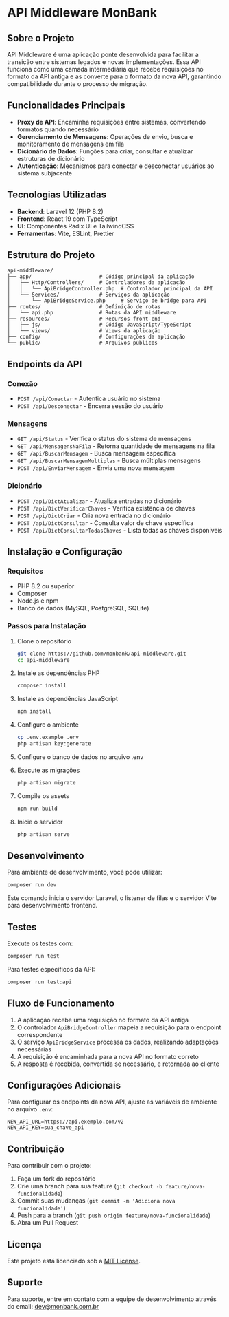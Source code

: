 # API Middleware MonBank

## Sobre o Projeto

API Middleware é uma aplicação ponte desenvolvida para facilitar a transição entre sistemas legados e novas implementações. Essa API funciona como uma camada intermediária que recebe requisições no formato da API antiga e as converte para o formato da nova API, garantindo compatibilidade durante o processo de migração.

## Funcionalidades Principais

- **Proxy de API**: Encaminha requisições entre sistemas, convertendo formatos quando necessário
- **Gerenciamento de Mensagens**: Operações de envio, busca e monitoramento de mensagens em fila
- **Dicionário de Dados**: Funções para criar, consultar e atualizar estruturas de dicionário
- **Autenticação**: Mecanismos para conectar e desconectar usuários ao sistema subjacente

## Tecnologias Utilizadas

- **Backend**: Laravel 12 (PHP 8.2)
- **Frontend**: React 19 com TypeScript
- **UI**: Componentes Radix UI e TailwindCSS
- **Ferramentas**: Vite, ESLint, Prettier

## Estrutura do Projeto

```
api-middleware/
├── app/                      # Código principal da aplicação
│   ├── Http/Controllers/     # Controladores da aplicação
│   │   └── ApiBridgeController.php  # Controlador principal da API
│   └── Services/             # Serviços da aplicação
│       └── ApiBridgeService.php     # Serviço de bridge para API
├── routes/                   # Definição de rotas
│   └── api.php               # Rotas da API middleware
├── resources/                # Recursos front-end
│   ├── js/                   # Código JavaScript/TypeScript
│   └── views/                # Views da aplicação
├── config/                   # Configurações da aplicação
└── public/                   # Arquivos públicos
```

## Endpoints da API

### Conexão
- `POST /api/Conectar` - Autentica usuário no sistema
- `POST /api/Desconectar` - Encerra sessão do usuário

### Mensagens
- `GET /api/Status` - Verifica o status do sistema de mensagens
- `GET /api/MensagensNaFila` - Retorna quantidade de mensagens na fila
- `GET /api/BuscarMensagem` - Busca mensagem específica
- `GET /api/BuscarMensagemMultiplas` - Busca múltiplas mensagens
- `POST /api/EnviarMensagem` - Envia uma nova mensagem

### Dicionário
- `POST /api/DictAtualizar` - Atualiza entradas no dicionário
- `POST /api/DictVerificarChaves` - Verifica existência de chaves
- `POST /api/DictCriar` - Cria nova entrada no dicionário
- `POST /api/DictConsultar` - Consulta valor de chave específica
- `POST /api/DictConsultarTodasChaves` - Lista todas as chaves disponíveis

## Instalação e Configuração

### Requisitos
- PHP 8.2 ou superior
- Composer
- Node.js e npm
- Banco de dados (MySQL, PostgreSQL, SQLite)

### Passos para Instalação

1. Clone o repositório
   ```bash
   git clone https://github.com/monbank/api-middleware.git
   cd api-middleware
   ```

2. Instale as dependências PHP
   ```bash
   composer install
   ```

3. Instale as dependências JavaScript
   ```bash
   npm install
   ```

4. Configure o ambiente
   ```bash
   cp .env.example .env
   php artisan key:generate
   ```

5. Configure o banco de dados no arquivo .env

6. Execute as migrações
   ```bash
   php artisan migrate
   ```

7. Compile os assets
   ```bash
   npm run build
   ```

8. Inicie o servidor
   ```bash
   php artisan serve
   ```

## Desenvolvimento

Para ambiente de desenvolvimento, você pode utilizar:

```bash
composer run dev
```

Este comando inicia o servidor Laravel, o listener de filas e o servidor Vite para desenvolvimento frontend.

## Testes

Execute os testes com:

```bash
composer run test
```

Para testes específicos da API:

```bash
composer run test:api
```

## Fluxo de Funcionamento

1. A aplicação recebe uma requisição no formato da API antiga
2. O controlador `ApiBridgeController` mapeia a requisição para o endpoint correspondente
3. O serviço `ApiBridgeService` processa os dados, realizando adaptações necessárias
4. A requisição é encaminhada para a nova API no formato correto
5. A resposta é recebida, convertida se necessário, e retornada ao cliente

## Configurações Adicionais

Para configurar os endpoints da nova API, ajuste as variáveis de ambiente no arquivo `.env`:

```
NEW_API_URL=https://api.exemplo.com/v2
NEW_API_KEY=sua_chave_api
```

## Contribuição

Para contribuir com o projeto:

1. Faça um fork do repositório
2. Crie uma branch para sua feature (`git checkout -b feature/nova-funcionalidade`)
3. Commit suas mudanças (`git commit -m 'Adiciona nova funcionalidade'`)
4. Push para a branch (`git push origin feature/nova-funcionalidade`)
5. Abra um Pull Request

## Licença

Este projeto está licenciado sob a [MIT License](LICENSE).

## Suporte

Para suporte, entre em contato com a equipe de desenvolvimento através do email: dev@monbank.com.br 